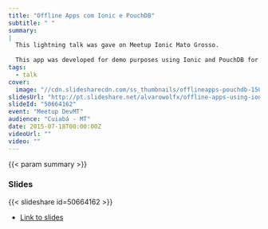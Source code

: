 ```yaml
---
title: "Offline Apps com Ionic e PouchDB"
subtitle: " "
summary:
|
  This lightning talk was gave on Meetup Ionic Mato Grosso.
  
  This app was developed for demo purposes using Ionic and PouchDB for offline first apps. So I'm sharing the code for those who are interested in studying.
tags:
  - talk
cover:
  image: "//cdn.slidesharecdn.com/ss_thumbnails/offlineapps-pouchdb-150718152618-lva1-app6892-thumbnail-3.jpg?cb=1437233227"
slidesUrl: "http://pt.slideshare.net/alvarowolfx/offline-apps-using-ionic-framework-and-pouchdb"
slideId: "50664162"
event: "Meetup DevMT"
audience: "Cuiabá - MT"
date: 2015-07-18T00:00:00Z
videoUrl: ""
video: ""
---
```


<!-- truncate -->

{{< param summary >}}
### Slides
{{< slideshare id=50664162 >}}

- [Link to slides](http://pt.slideshare.net/alvarowolfx/offline-apps-using-ionic-framework-and-pouchdb)

